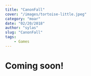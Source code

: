 ```yaml
---
title: "CanonFall"
cover: "/images/tortoise-little.jpeg"
category: "moar"
date: "02/20/2018"
author: "sylas"
slug: "CanonFall"
tags:
    - Games
---
```


# Coming soon!